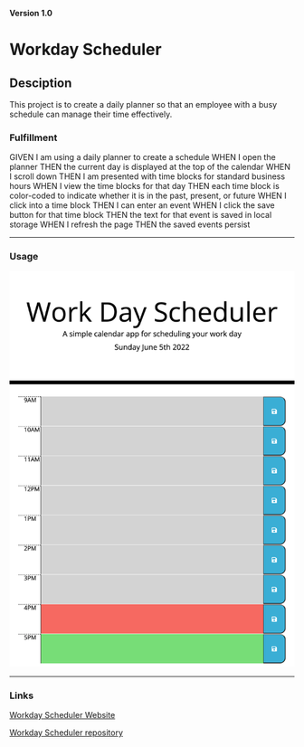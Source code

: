**Version 1.0**  

# Workday Scheduler 
 

## Desciption  


This project is to create a daily planner so that an employee with a busy schedule can manage their time effectively.  

### Fulfillment
GIVEN I am using a daily planner to create a schedule
WHEN I open the planner
THEN the current day is displayed at the top of the calendar
WHEN I scroll down
THEN I am presented with time blocks for standard business hours
WHEN I view the time blocks for that day
THEN each time block is color-coded to indicate whether it is in the past, present, or future
WHEN I click into a time block
THEN I can enter an event
WHEN I click the save button for that time block
THEN the text for that event is saved in local storage
WHEN I refresh the page
THEN the saved events persist
 

- - -   

### Usage  

![My Image](./assests/work.png)


- - -  

### Links  
 

[Workday Scheduler Website](https://bvenant.github.io/work-scheduler/)  

[Workday Scheduler repository](https://github.com/bvenant/work-scheduler) 
